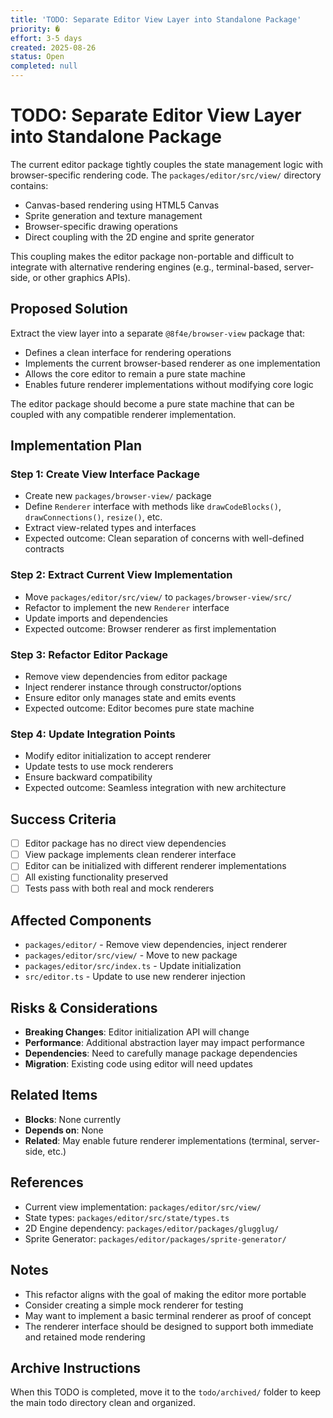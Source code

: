 ```yaml
---
title: 'TODO: Separate Editor View Layer into Standalone Package'
priority: �
effort: 3-5 days
created: 2025-08-26
status: Open
completed: null
---
```


# TODO: Separate Editor View Layer into Standalone Package

The current editor package tightly couples the state management logic with browser-specific rendering code. The `packages/editor/src/view/` directory contains:
- Canvas-based rendering using HTML5 Canvas
- Sprite generation and texture management
- Browser-specific drawing operations
- Direct coupling with the 2D engine and sprite generator

This coupling makes the editor package non-portable and difficult to integrate with alternative rendering engines (e.g., terminal-based, server-side, or other graphics APIs).

## Proposed Solution

Extract the view layer into a separate `@8f4e/browser-view` package that:
- Defines a clean interface for rendering operations
- Implements the current browser-based renderer as one implementation
- Allows the core editor to remain a pure state machine
- Enables future renderer implementations without modifying core logic

The editor package should become a pure state machine that can be coupled with any compatible renderer implementation.

## Implementation Plan

### Step 1: Create View Interface Package
- Create new `packages/browser-view/` package
- Define `Renderer` interface with methods like `drawCodeBlocks()`, `drawConnections()`, `resize()`, etc.
- Extract view-related types and interfaces
- Expected outcome: Clean separation of concerns with well-defined contracts

### Step 2: Extract Current View Implementation
- Move `packages/editor/src/view/` to `packages/browser-view/src/`
- Refactor to implement the new `Renderer` interface
- Update imports and dependencies
- Expected outcome: Browser renderer as first implementation

### Step 3: Refactor Editor Package
- Remove view dependencies from editor package
- Inject renderer instance through constructor/options
- Ensure editor only manages state and emits events
- Expected outcome: Editor becomes pure state machine

### Step 4: Update Integration Points
- Modify editor initialization to accept renderer
- Update tests to use mock renderers
- Ensure backward compatibility
- Expected outcome: Seamless integration with new architecture

## Success Criteria

- [ ] Editor package has no direct view dependencies
- [ ] View package implements clean renderer interface
- [ ] Editor can be initialized with different renderer implementations
- [ ] All existing functionality preserved
- [ ] Tests pass with both real and mock renderers

## Affected Components

- `packages/editor/` - Remove view dependencies, inject renderer
- `packages/editor/src/view/` - Move to new package
- `packages/editor/src/index.ts` - Update initialization
- `src/editor.ts` - Update to use new renderer injection

## Risks & Considerations

- **Breaking Changes**: Editor initialization API will change
- **Performance**: Additional abstraction layer may impact performance
- **Dependencies**: Need to carefully manage package dependencies
- **Migration**: Existing code using editor will need updates

## Related Items

- **Blocks**: None currently
- **Depends on**: None
- **Related**: May enable future renderer implementations (terminal, server-side, etc.)

## References

- Current view implementation: `packages/editor/src/view/`
- State types: `packages/editor/src/state/types.ts`
- 2D Engine dependency: `packages/editor/packages/glugglug/`
- Sprite Generator: `packages/editor/packages/sprite-generator/`

## Notes

- This refactor aligns with the goal of making the editor more portable
- Consider creating a simple mock renderer for testing
- May want to implement a basic terminal renderer as proof of concept
- The renderer interface should be designed to support both immediate and retained mode rendering

## Archive Instructions

When this TODO is completed, move it to the `todo/archived/` folder to keep the main todo directory clean and organized. 
